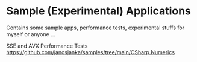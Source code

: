 # Sample (Experimental) Applications
Contains some sample apps, performance tests, experimental stuffs for myself or anyone ...

SSE and AVX Performance Tests
https://github.com/janosjanka/samples/tree/main/CSharp.Numerics
